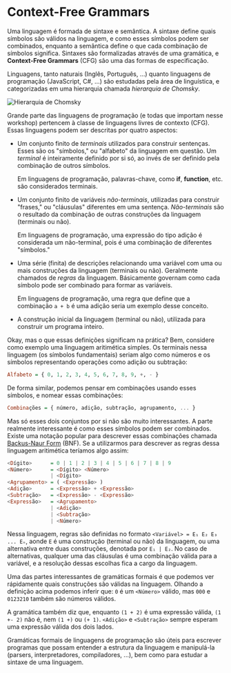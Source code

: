 Context-Free Grammars
=====================

Uma linguagem é formada de sintaxe e semântica. A sintaxe define quais símbolos
são válidos na linguagem, e como esses símbolos podem ser combinados, enquanto
a semântica define o que cada combinação de símbolos significa. Sintaxes são
formalizadas através de uma gramática, e **Context-Free Grammars** (CFG) são
uma das formas de especificação.

Linguagens, tanto naturais (Inglês, Português, ...) quanto linguagens de
programação (JavaScript, C#, ...) são estudadas pela área de linguística, e
categorizadas em uma hierarquia chamada *hierarquia de Chomsky*.

![Hierarquia de Chomsky]()

Grande parte das linguagens de programação (e todas que importam nesse
workshop) pertencem à classe de linguagens livres de contexto (CFG). Essas
linguagens podem ser descritas por quatro aspectos:

  - Um conjunto finito de *terminais* utilizados para construir
    sentenças. Esses são os "símbolos," ou "alfabeto" da linguagem em
    questão. Um *terminal* é inteiramente definido por si só, ao invés de ser
    definido pela combinação de outros símbolos.

    Em linguagens de programação, palavras-chave, como **if**, **function**,
    etc. são considerados terminais.

  - Um conjunto finito de variáveis *não-terminais*, utilizadas para
    construir "frases," ou "cláusulas" diferentes em uma
    sentença. *Não-terminais* são o resultado da combinação de outras
    construções da linguagem (terminais ou não).

    Em linguagens de programação, uma expressão do tipo adição é considerada
    um não-terminal, pois é uma combinação de diferentes "símbolos."

  - Uma série (finita) de descrições relacionando uma variável com uma ou mais
    construções da linguagem (terminais ou não). Geralmente chamados de
    *regras* da linguagem. Básicamente governam como cada símbolo pode ser
    combinado para formar as variáveis.

    Em linguagens de programação, uma regra que define que a combinação `a + b`
    é uma adição seria um exemplo desse conceito. 

  - A construção inicial da linguagem (terminal ou não), utilizada para
    construir um programa inteiro.

Okay, mas o que essas definições significam na prática? Bem, considere como
exemplo uma linguagem aritimética simples. Os terminais nessa linguagem (os
símbolos fundamentais) seriam algo como números e os símbolos representando
operações como adição ou subtração:

```hs
Alfabeto = { 0, 1, 2, 3, 4, 5, 6, 7, 8, 9, +, - }
```

De forma similar, podemos pensar em combinações usando esses símbolos, e nomear
essas combinações:

```hs
Combinações = { número, adição, subtração, agrupamento, ... }
```

Mas só esses dois conjuntos por si não são muito interessantes. A parte
realmente interessante é como esses símbolos podem ser combinados. Existe uma
notação popular para descrever essas combinações chamada
[Backus-Naur Form][BNF] (BNF). Se a utilizarmos para descrever as regras dessa
linguagem aritimética teríamos algo assim:

```hs
<Dígito>      = 0 | 1 | 2 | 3 | 4 | 5 | 6 | 7 | 8 | 9
<Número>      = <Dígito> <Número>
              | <Dígito>
<Agrupamento> = ( <Expressão> )
<Adição>      = <Expressão> + <Expressão>
<Subtração>   = <Expressão> - <Expressão>
<Expressão>   = <Agrupamento>
              | <Adição>
              | <Subtração>
              | <Número>
```

Nessa linguagem, regras são definidas no formato `<Variável> = E₁ E₂ E₃
... Eₙ`, aonde `E` é uma construção (terminal ou não) da linguagem, ou uma
alternativa entre duas construções, denotada por `E₁ | E₂`. No caso de
alternativas, qualquer uma das cláusulas é uma combinação válida para a
variável, e a resolução dessas escolhas fica a cargo da linguagem.

Uma das partes interessantes de gramáticas formais é que podemos ver
rápidamente quais construções são válidas na linguagem. Olhando a definição
acima podemos inferir que: `0` é um `<Número>` válido, mas `000` e `0123210`
também são números válidos.

A gramática também diz que, enquanto `(1 + 2)` é uma expressão válida, `(1 +-
2)` não é, nem `(1 +)` ou `(+ 1)`. `<Adição>` e `<Subtração>` sempre esperam
uma expressão válida dos dois lados.

Gramáticas formais de linguagens de programação são úteis para escrever
programas que possam entender a estrutura da linguagem e manipulá-la (parsers,
interpretadores, compiladores, ...), bem como para estudar a sintaxe de uma
linguagem.


[BNF]: http://en.wikipedia.org/wiki/Backus%E2%80%93Naur_Form
